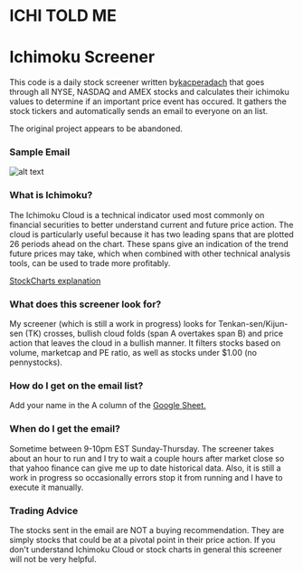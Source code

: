 # ICHI TOLD ME

# Ichimoku Screener

This code is a daily stock screener written by[kacperadach](https://github.com/kacperadach/ichimoku_screener) that goes through all NYSE, NASDAQ and AMEX stocks and calculates their ichimoku values to determine if an important price event has occured. It gathers the stock tickers and automatically sends an email to everyone on an list.

The original project appears to be abandoned. 

### Sample Email

![alt text](https://github.com/kacperadach/ichimoku_screener/blob/master/images/SampleIchimokuEmail.PNG "Sample Email")

### What is Ichimoku?

The Ichimoku Cloud is a technical indicator used most commonly on financial securities to better understand current and future price action. The cloud is particularly useful because it has two leading spans that are plotted 26 periods ahead on the chart. These spans give an indication of the trend future prices may take, which when combined with other technical analysis tools, can be used to trade more profitably.

[StockCharts explanation](http://stockcharts.com/school/doku.php?id=chart_school:technical_indicators:ichimoku_cloud)

### What does this screener look for?

My screener (which is still a work in progress) looks for Tenkan-sen/Kijun-sen (TK) crosses, bullish cloud folds (span A overtakes span B) and price action that leaves the cloud in a bullish manner. It filters stocks based on volume, marketcap and PE ratio, as well as stocks under $1.00 (no pennystocks).

### How do I get on the email list?

Add your name in the A column of the [Google Sheet.](https://docs.google.com/spreadsheets/d/1yJkEd5u12niaFBPlglZO63iM4nSf-SYaXaBFhVCWX8Q/edit#gid=0)

### When do I get the email?

Sometime between 9-10pm EST Sunday-Thursday. The screener takes about an hour to run and I try to wait a couple hours after market close so that yahoo finance can give me up to date historical data. Also, it is still a work in progress so occasionally errors stop it from running and I have to execute it manually.

### Trading Advice

The stocks sent in the email are NOT a buying recommendation. They are simply stocks that could be at a pivotal point in their price action. If you don't understand Ichimoku Cloud or stock charts in general this screener will not be very helpful.
